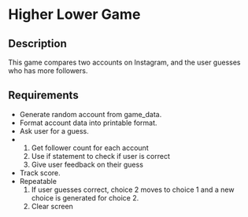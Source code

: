 <h1>Higher Lower Game</h1>
<h2>Description</h2>
 
This game compares two accounts on Instagram, and the user guesses who has more followers.

<h2>Requirements</h2>
<ul>
	<li>Generate random account from game_data.</li>
	<li>Format account data into printable format.</li>
	<li>Ask user for a guess.</li>
	<li>
	<ol>
		<li>Get follower count for each account</li>
		<li>Use if statement to check if user is correct</li>
		<li>Give user feedback on their guess</li>
	</ol>
	</li>
	<li>Track score.</li>
	<li>Repeatable
	<ol>
		<li>If user guesses correct, choice 2 moves to choice 1 and a new choice is generated 
		for choice 2.</li>
		<li>Clear screen</li>
	</ol>
	</li>
</ul>